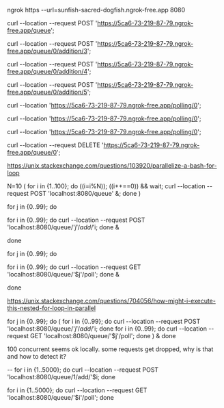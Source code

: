 ngrok https --url=sunfish-sacred-dogfish.ngrok-free.app 8080


curl --location --request POST 'https://5ca6-73-219-87-79.ngrok-free.app/queue';

curl --location --request POST 'https://5ca6-73-219-87-79.ngrok-free.app/queue/0/addition/3';

curl --location --request POST 'https://5ca6-73-219-87-79.ngrok-free.app/queue/0/addition/4';

curl --location --request POST 'https://5ca6-73-219-87-79.ngrok-free.app/queue/0/addition/5';

curl --location 'https://5ca6-73-219-87-79.ngrok-free.app/polling/0';

curl --location 'https://5ca6-73-219-87-79.ngrok-free.app/polling/0';

curl --location 'https://5ca6-73-219-87-79.ngrok-free.app/polling/0';

curl --location --request DELETE 'https://5ca6-73-219-87-79.ngrok-free.app/queue/0';



https://unix.stackexchange.com/questions/103920/parallelize-a-bash-for-loop 

N=10
(
for i in {1..100}; do ((i=i%N)); ((i++==0)) && wait; curl --location --request POST 'localhost:8080/queue' &; done
)


for j in {0..99}; do

for i in {0..99}; do curl --location --request POST 'localhost:8080/queue/'$j'/add/'$i; done &

done 


for j in {0..99}; do

for i in {0..99}; do curl --location --request GET 'localhost:8080/queue/'$j'/poll'; done &

done

https://unix.stackexchange.com/questions/704056/how-might-i-execute-this-nested-for-loop-in-parallel

for j in {0..99}; do
(
for i in {0..99}; do curl --location --request POST 'localhost:8080/queue/'$j'/add/'$i; done
for i in {0..99}; do curl --location --request GET 'localhost:8080/queue/'$j'/poll'; done
) &
done


100 concurrent seems ok locally. some requests get dropped, why is that and how to detect it? 

-- 
for i in {1..5000}; do curl --location --request POST 'localhost:8080/queue/1/add/'$i; done

for i in {1..5000}; do curl --location --request GET 'localhost:8080/queue/'$i'/poll'; done